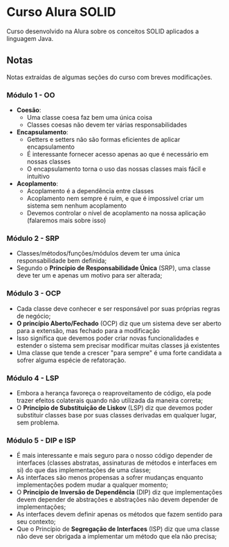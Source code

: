 # Curso Alura SOLID

Curso desenvolvido na Alura sobre os conceitos SOLID aplicados a linguagem Java.

## Notas

Notas extraídas de algumas seções do curso com breves modificações.

### Módulo 1 - OO 

* **Coesão**:
    * Uma classe coesa faz bem uma única coisa
    * Classes coesas não devem ter várias responsabilidades
* **Encapsulamento**:
    * Getters e setters não são formas eficientes de aplicar encapsulamento
    * É interessante fornecer acesso apenas ao que é necessário em nossas classes
    * O encapsulamento torna o uso das nossas classes mais fácil e intuitivo
* **Acoplamento**:
    * Acoplamento é a dependência entre classes
    * Acoplamento nem sempre é ruim, e que é impossível criar um sistema sem nenhum acoplamento
    * Devemos controlar o nível de acoplamento na nossa aplicação (falaremos mais sobre isso)

### Módulo 2 - SRP

* Classes/métodos/funções/módulos devem ter uma única responsabilidade bem definida;
* Segundo o **Princípio de Responsabilidade Única** (SRP), uma classe deve ter um e apenas um motivo para ser alterada;


### Módulo 3 - OCP

* Cada classe deve conhecer e ser responsável por suas próprias regras de negócio;
* **O princípio Aberto/Fechado** (OCP) diz que um sistema deve ser aberto para a extensão, mas fechado para a modificação
* Isso significa que devemos poder criar novas funcionalidades e estender o sistema sem precisar modificar muitas classes já existentes
* Uma classe que tende a crescer "para sempre" é uma forte candidata a sofrer alguma espécie de refatoração.

### Módulo 4 - LSP

* Embora a herança favoreça o reaproveitamento de código, ela pode trazer efeitos colaterais quando não utilizada da maneira correta;
* O **Princípio de Substituição de Liskov** (LSP) diz que devemos poder substituir classes base por suas classes derivadas em qualquer lugar, sem problema.
 

### Módulo 5 - DIP e ISP

* É mais interessante e mais seguro para o nosso código depender de interfaces (classes abstratas, assinaturas de métodos e interfaces em si) do que das implementações de uma classe;
* As interfaces são menos propensas a sofrer mudanças enquanto implementações podem mudar a qualquer momento;
*  O **Princípio de Inversão de Dependência** (DIP) diz que implementações devem depender de abstrações e abstrações não devem depender de implementações;
*  As interfaces devem definir apenas os métodos que fazem sentido para seu contexto;
* Que o Princípio de **Segregação de Interfaces** (ISP) diz que uma classe não deve ser obrigada a implementar um método que ela não precisa;

